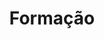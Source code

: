 ---
title: Formação
list:
    - course: Análise e Desenvolvimento de Sistemas
      college: Faculdade de Ciências Sociais Aplicadas de Belo Horizonte
      period: 07/2020
    - course: Técnico em Redes de Computadores
      college: SENAI Prof. Vicente Amato
      period: 12/2017
---